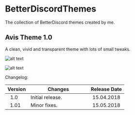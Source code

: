 # BetterDiscordThemes
The collection of BetterDiscord themes created by me.

## Avis Theme 1.0

A clean, vivid and transparent theme with lots of small tweaks.

![alt text](https://raw.githubusercontent.com/YuraBrm/BetterDiscordThemes/master/Avis/discordavis1.png "Screenshot 1")

![alt text](https://raw.githubusercontent.com/YuraBrm/BetterDiscordThemes/master/Avis/discordavis2.png "Screenshot 2")

Changelog:

| Version | Changes                            | Release Date |
| :-----: | ---------------------------------- | :-----------:|
| 1.0     | Initial release.                   |  15.04.2018  |
| 1.01    | Minor fixes.                       |  15.05.2018  |

